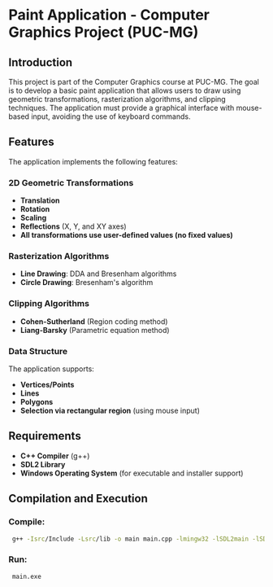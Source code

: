 # Paint Application - Computer Graphics Project (PUC-MG)

## Introduction
This project is part of the Computer Graphics course at PUC-MG. The goal is to develop a basic paint application that allows users to draw using geometric transformations, rasterization algorithms, and clipping techniques. The application must provide a graphical interface with mouse-based input, avoiding the use of keyboard commands.

## Features
The application implements the following features:

### 2D Geometric Transformations
- **Translation**
- **Rotation**
- **Scaling**
- **Reflections** (X, Y, and XY axes)
- **All transformations use user-defined values (no fixed values)**

### Rasterization Algorithms
- **Line Drawing**: DDA and Bresenham algorithms
- **Circle Drawing**: Bresenham's algorithm

### Clipping Algorithms
- **Cohen-Sutherland** (Region coding method)
- **Liang-Barsky** (Parametric equation method)

### Data Structure
The application supports:
- **Vertices/Points**
- **Lines**
- **Polygons**
- **Selection via rectangular region** (using mouse input)

## Requirements
- **C++ Compiler** (g++)
- **SDL2 Library**
- **Windows Operating System** (for executable and installer support)

## Compilation and Execution
### Compile:
```sh
 g++ -Isrc/Include -Lsrc/lib -o main main.cpp -lmingw32 -lSDL2main -lSDL2
```

### Run:
```sh
 main.exe
```
